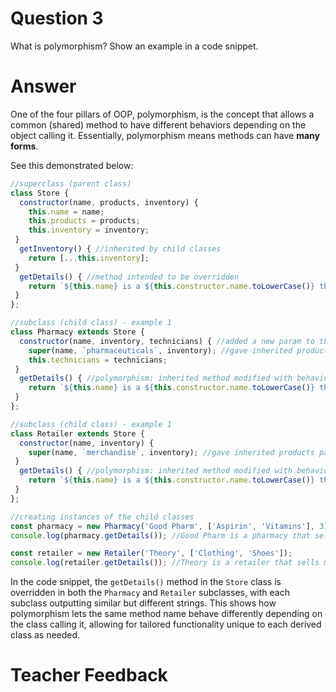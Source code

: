 # Question 3
What is polymorphism? Show an example in a code snippet.

# Answer
One of the four pillars of OOP, polymorphism, is the concept that allows a common (shared) method to have different behaviors depending on the object calling it. Essentially, polymorphism means methods can have **many forms**.

See this demonstrated below:

```js
//superclass (parent class)
class Store {
  constructor(name, products, inventory) {
    this.name = name;
    this.products = products;
    this.inventory = inventory;
 }
  getInventory() { //inherited by child classes
    return [...this.inventory];
 }
  getDetails() { //method intended to be overridden
    return `${this.name} is a ${this.constructor.name.toLowerCase()} that sells ${this.products}.`
 }
};

//subclass (child class) - example 1
class Pharmacy extends Store {
  constructor(name, inventory, technicians) { //added a new param to the constructor specific to instances of Pharmacy class
    super(name, `pharmaceuticals`, inventory); //gave inherited products param a default value of 'pharmaceuticals'
    this.technicians = technicians;
 }
  getDetails() { //polymorphism: inherited method modified with behavior unique to Pharmacy class
    return `${this.name} is a ${this.constructor.name.toLowerCase()} that sells ${this.products}. There are ${this.technicians} staff technicians available.`
 }
};

//subclass (child class) - example 1
class Retailer extends Store {
  constructor(name, inventory) {
    super(name, `merchandise`, inventory); //gave inherited products param a default value of 'merchandise'
 }
  getDetails() { //polymorphism: inherited method modified with behavior unique to Retailer class
    return `${this.name} is a ${this.constructor.name.toLowerCase()} that sells ${this.products}. It has the following stock available: ${this.inventory}`;
 }
};

//creating instances of the child classes
const pharmacy = new Pharmacy('Good Pharm', ['Aspirin', 'Vitamins'], 3);
console.log(pharmacy.getDetails()); //Good Pharm is a pharmacy that sells pharmaceuticals. There are 3 staff technicians available.

const retailer = new Retailer('Theory', ['Clothing', 'Shoes']);
console.log(retailer.getDetails()); //Theory is a retailer that sells merchandise. It has the following stock available: Clothing, Shoes.
```

In the code snippet, the `getDetails()` method in the `Store` class is overridden in both the `Pharmacy` and `Retailer` subclasses, with each subclass outputting similar but different strings. This shows how polymorphism lets the same method name behave differently depending on the class calling it, allowing for tailored functionality unique to each derived class as needed.

# Teacher Feedback